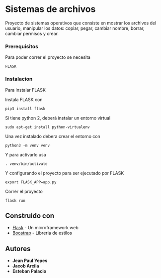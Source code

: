 # Sistemas de archivos

Proyecto de sistemas operativos que consiste en mostrar los archivos del usuario, manipular los datos: copiar, pegar, cambiar nombre, borrar, cambiar permisos y crear.

### Prerequisitos

Para poder correr el proyecto se necesita 

```
FLASK
```

### Instalacion

Para instalar FLASK 

Instala FLASK con 

```
pip3 install flask
```

Si tiene python 2, deberá instalar un entorno virtual

```
sudo apt-get install python-virtualenv
```

Una vez instalado debera crear el entorno con

```
python3 -m venv venv
```

Y para activarlo usa

```
. venv/bin/activate
```

Y configurando el proyecto para ser ejecutado por FLASK

```
export FLASK_APP=app.py
```

Correr el proyecto

```
flask run
```


## Construido con

* [Flask](http://flask.pocoo.org) - Un microframework web
* [Boostrap](https://getbootstrap.com/) - Libreria de estilos


## Autores

* **Jean Paul Yepes**
* **Jacob Arcila**
* **Esteban Palacio**


